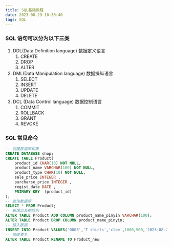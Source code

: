 ```yaml
---
title: SQL基础教程
date: 2023-08-29 10:30:40
tags: SQL
---
```


### SQL 语句可以分为以下三类

1. DDL(Data Definition language) 数据定义语言
   1. CREATE
   2. DROP
   3. ALTER
2. DML(Data Manipulation language) 数据操纵语言
   1. SELECT
   2. INSERT
   3. UPDATE
   4. DELETE
3. DCL (Data Control language) 数据控制语言
   1. COMMIT
   1. ROLLBACK
   1. GRANT
   1. REVOKE

### SQL 常见命令

```SQL
-- 创建数据库和表
CREATE DATABASE shop;
CREATE TABLE Product(
    product_id CHAR(10) NOT NULL,
    product_name VARCHAR(100) NOT NULL,
    product_type CHAR(10) NOT NULL,
    sale_price INTEGER ,
    purcharse_price INTEGER ,
    regist_date DATE ,
    PRIMARY KEY  (product_id)
);
-- 查询数据库
SELECT * FROM Product;
-- 新增以及删除列
ALTER TABLE Product ADD COLUMN product_name_pinyin VARCHAR(100);
ALTER TABLE Product DROP COLUMN product_name_pinyin;
-- 插入数据
INSERT INTO Product VALUES('0003','T shirts','cloe',1000,500,'2023-08-29')
-- 修改表名
ALTER TABLE Product RENAME TO Product_new

```
